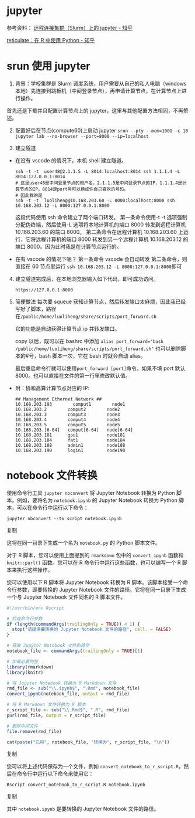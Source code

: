 # jupyter

参考资料：
[远程连接集群（Slurm）上的 jupyter - 知乎](https://zhuanlan.zhihu.com/p/451185184)

[reticulate：在 R 中使用 Python - 知乎](https://zhuanlan.zhihu.com/p/164507492)

# srun 使用 jupyter

1. 背景：学校集群是 Slurm 调度系统，用户需要从自己的私人电脑（windows 本地）先连接到跳板机（中间登录节点），再申请计算节点，在计算节点上进行操作。

首先还是下载并且配置计算节点上的 jupyter，这里与其他配置方法相同，不再赘述。

2. 配置好后在节点(compute60)上启动 jupyter
   `srun --pty --mem=100G -c 10 jupyter lab --no-browser --port=8000 --ip=localhost`

3. 建立隧道

- 在没有 vscode 的情况下，本机 shell 建立隧道。

  ```
  ssh -t -t  user48@2.1.1.5 -L 8014:localhost:8014 ssh 1.1.1.4 -L 8014:127.0.0.1:8014
  # 这里user48是中间登录节点的用户名，2.1.1.5是中间登录节点的IP，1.1.1.4是计算节点的IP，8014是port号可以换成你自己喜欢的号码。
  # 因此我的是
  ssh -t -t  luoliheng@10.168.203.60 -L 8000:localhost:8000 ssh 10.168.203.12 -L 8000:127.0.0.1:8000
  ```

  这段代码使用 ssh 命令建立了两个端口转发。
  第一条命令使用-t -t 选项强制分配伪终端，然后使用-L 选项将本地计算机的端口 8000 转发到远程计算机 10.168.203.60 的端口 8000。
  第二条命令在远程计算机 10.168.203.60 上运行，它将远程计算机的端口 8000 转发到另一个远程计算机 10.168.203.12 的端口 8000。因为此时我是在计算节点运行的。

- 在有 vscode 的情况下呢？
  第一条命令 vscode 会自动转发
  第二条命令，则直接在 60 节点里运行 `ssh 10.168.203.12 -L 8000:127.0.0.1:8000`即可

4. 建立隧道完成后，在本地浏览器输入如下代码，即可成功访问。

   ```
   https://127.0.0.1:8000
   ```

5. 简便做法
   每次要 squeue 获知计算节点，然后转发端口太麻烦，因此我已经写好了脚本，路径在`/public/home/luoliheng/share/scripts/port_forward.sh`

   它的功能是自动获得计算节点 ip 并转发端口。

   copy 以后，既可以在 bashrc 中添加
   `alias port_forward="bash /public/home/luoliheng/share/scripts/port_forward.sh"`
   也可以删除脚本的#号，bash 脚本一次，它在 bash 时就会自动 alias。

   最后重启命令行就可以使用`port_forward [port]`命令。如果不填 port 默认 8000。也可以直接在文件的第一行里修改默认值。

- 附：协和高算计算节点对应的 IP:
  ```
  ## Management Ethernet Network ##
  10.168.203.193        comput1        node1
  10.168.203.2        comput2        node2
  10.168.203.3        comput3        node3
  10.168.203.4        comput4        node4
  10.168.203.5        comput5        node5
  10.168.203.[6-64]   comput[6-64]   node[6-64]
  10.168.203.181      gpu1           node181
  10.168.203.184      fat1           node184
  10.168.203.188      admin1         node188
  10.168.203.190      login1         node190
  ```

# notebook 文件转换

使用命令行工具 `jupyter nbconvert` 将 Jupyter Notebook 转换为 Python 脚本。例如，要将名为 `notebook.ipynb` 的 Jupyter Notebook 转换为 Python 脚本，可以在命令行中运行以下命令：

```
jupyter nbconvert --to script notebook.ipynb
```

复制

这将在同一目录下生成一个名为 `notebook.py` 的 Python 脚本文件。

对于 R 脚本，您可以使用上面提到的 `rmarkdown` 包中的 `convert_ipynb` 函数和 `knitr::purl()` 函数。您可以在 R 命令行中运行这些函数，也可以编写一个 R 脚本来执行这些操作。

您可以使用以下 R 脚本将 Jupyter Notebook 转换为 R 脚本。该脚本接受一个命令行参数，即要转换的 Jupyter Notebook 文件的路径。它将在同一目录下生成一个与 Jupyter Notebook 文件同名的 R 脚本文件。

```r
#!/usr/bin/env Rscript

# 检查命令行参数
if (length(commandArgs(trailingOnly = TRUE)) < 1) {
  stop("请提供要转换的 Jupyter Notebook 文件的路径", call. = FALSE)
}

# 获取 Jupyter Notebook 文件的路径
notebook_file <- commandArgs(trailingOnly = TRUE)[1]

# 加载必要的包
library(rmarkdown)
library(knitr)

# 将 Jupyter Notebook 转换为 R Markdown 文件
rmd_file <- sub("\\.ipynb$", ".Rmd", notebook_file)
convert_ipynb(notebook_file, output = rmd_file)

# 将 R Markdown 文件转换为 R 脚本
r_script_file <- sub("\\.Rmd$", ".R", rmd_file)
purl(rmd_file, output = r_script_file)

# 删除中间文件
file.remove(rmd_file)

cat(paste("已将", notebook_file, "转换为", r_script_file, "\n"))
```

复制

您可以将上述代码保存为一个文件，例如 `convert_notebook_to_r_script.R`，然后在命令行中运行以下命令来使用它：

```
Rscript convert_notebook_to_r_script.R notebook.ipynb
```

复制

其中 `notebook.ipynb` 是要转换的 Jupyter Notebook 文件的路径。
